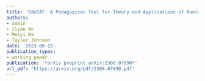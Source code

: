 ```yaml
---
title: 'EduSAT: A Pedagogical Tool for Theory and Applications of Boolean Satisfiability'
authors:
- admin
- Ziyan An
- Meiyi Ma
- Taylor Johnson
date: '2023-08-15'
publication_types:
- working paper
publication: '*arXiv preprint arXiv:2308.07890*'
url_pdf: "https://arxiv.org/pdf/2308.07890.pdf"
---
```

